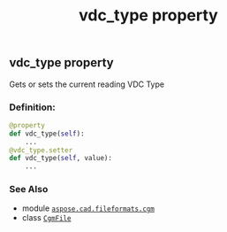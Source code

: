 ﻿---
title: vdc_type property
second_title: Aspose.CAD for Python via .NET API References
description: 
type: docs
weight: 370
url: /python-net/aspose.cad.fileformats.cgm/cgmfile/vdc_type/
is_root: false
---

## vdc_type property


Gets or sets the current reading VDC Type
### Definition:
```python
@property
def vdc_type(self):
    ...
@vdc_type.setter
def vdc_type(self, value):
    ...
```

### See Also
* module [`aspose.cad.fileformats.cgm`](../../)
* class [`CgmFile`](/cad/python-net/aspose.cad.fileformats.cgm/cgmfile)
